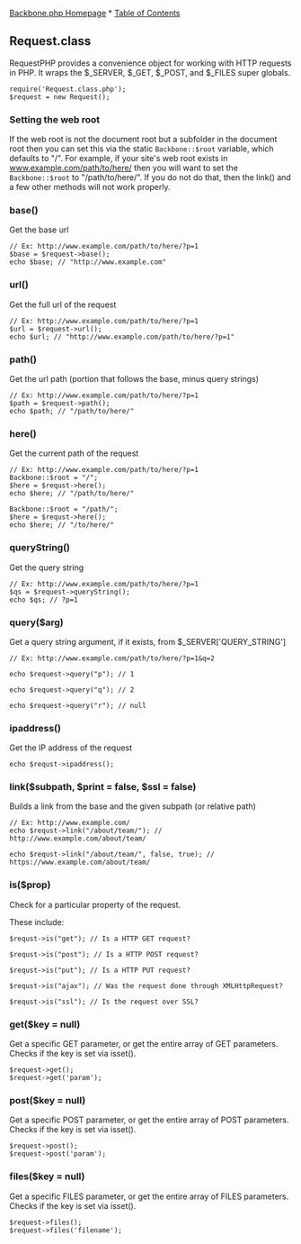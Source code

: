 [Backbone.php Homepage](https://github.com/jamesatracy/Backbone.php) * [Table of Contents](toc.md)

## Request.class

RequestPHP provides a convenience object for working with HTTP requests in PHP. It wraps the $_SERVER, $_GET, $_POST, and $_FILES super globals.

	require('Request.class.php');
	$request = new Request();

### Setting the web root

If the web root is not the document root but a subfolder in the document root then you can set this via the static `Backbone::$root` variable, which defaults to "/". For example, if your site's web root exists in www.example.com/path/to/here/ then you will want to set the `Backbone::$root` to "/path/to/here/". If you do not do that, then the link() and a few other methods will not work properly. 

### base()

Get the base url

	// Ex: http://www.example.com/path/to/here/?p=1
	$base = $request->base();
	echo $base; // "http://www.example.com"

### url()

Get the full url of the request

	// Ex: http://www.example.com/path/to/here/?p=1 
	$url = $request->url();
	echo $url; // "http://www.example.com/path/to/here/?p=1"

### path()

Get the url path (portion that follows the base, minus query strings)

	// Ex: http://www.example.com/path/to/here/?p=1
	$path = $request->path();
	echo $path; // "/path/to/here/"

### here()

Get the current path of the request

	// Ex: http://www.example.com/path/to/here/?p=1
	Backbone::$root = "/";
	$here = $requst->here();
	echo $here; // "/path/to/here/" 
	
	Backbone::$root = "/path/";
	$here = $requst->here();
	echo $here; // "/to/here/" 

### queryString()

Get the query string

	// Ex: http://www.example.com/path/to/here/?p=1
	$qs = $request->queryString();
	echo $qs; // ?p=1

### query($arg)

Get a query string argument, if it exists, from $_SERVER['QUERY_STRING']

	// Ex: http://www.example.com/path/to/here/?p=1&q=2

	echo $request->query("p"); // 1

	echo $request->query("q"); // 2

	echo $request->query("r"); // null

### ipaddress()

Get the IP address of the request

	echo $requst->ipaddress();

### link($subpath, $print = false, $ssl = false)

Builds a link from the base and the given subpath (or relative path)

	// Ex: http://www.example.com/
	echo $requst->link("/about/team/"); // http://www.example.com/about/team/

	echo $requst->link("/about/team/", false, true); // https://www.example.com/about/team/

### is($prop)

Check for a particular property of the request.
	
These include:

	$requst->is("get"); // Is a HTTP GET request?

	$requst->is("post"); // Is a HTTP POST request?

	$requst->is("put"); // Is a HTTP PUT request?

	$requst->is("ajax"); // Was the request done through XMLHttpRequest?

	$requst->is("ssl"); // Is the request over SSL?

### get($key = null)

Get a specific GET parameter, or get the entire array of GET parameters. Checks if the key is set via isset().

	$request->get();
	$request->get('param');

### post($key = null)

Get a specific POST parameter, or get the entire array of POST parameters. Checks if the key is set via isset().

	$request->post();
	$request->post('param');

### files($key = null)

Get a specific FILES parameter, or get the entire array of FILES parameters. Checks if the key is set via isset().

	$request->files();
	$request->files('filename');